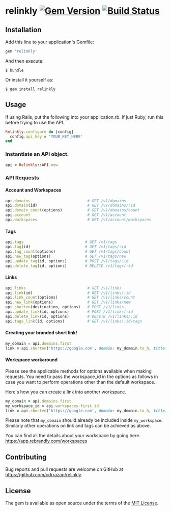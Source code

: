 # relinkly [![Gem Version](https://badge.fury.io/rb/relinkly.svg)](https://badge.fury.io/rb/relinkly) [![Build Status](https://travis-ci.com/cyborgINX/relinkly.svg?branch=master)](https://travis-ci.com/cyborgINX/relinkly)

## Installation

Add this line to your application's Gemfile:

```ruby
gem 'relinkly'
```

And then execute:

    $ bundle

Or install it yourself as:

    $ gem install relinkly

## Usage

If using Rails, put the following into your application.rb. If just Ruby,
run this before trying to use the API.

```ruby
Relinkly.configure do |config|
  config.api_key = 'YOUR_KEY_HERE'
end
```

### Instantiate an API object.

```ruby
api = Relinkly::API.new
```

### API Requests

#### Account and Workspaces
```ruby
api.domains                         # GET /v1/domains
api.domain(id)                      # GET /v1/domains/:id
api.domain_count(options)           # GET /v1/domains/count
api.account                         # GET /v1/account
api.workspaces                      # GET /v1/account/workspaces
```

#### Tags
```ruby
api.tags                           # GET /v1/tags
api.tag(id)                        # GET /v1/tags/:id
api.tag_count(options)             # GET /v1/tags/count
api.new_tag(options)               # GET /v1/tags/new
api.update_tag(id, options)        # POST /v1/tags/:id
api.delete_tag(id, options)        # DELETE /v1/tags/:id
```

#### Links
```ruby
api.links                           # GET /v1/links
api.link(id)                        # GET /v1/links/:id
api.link_count(options)             # GET /v1/links/count
api.new_link(options)               # GET /v1/links/new
api.shorten(destination, options)   # POST /v1/links
api.update_link(id, options)        # POST /v1/links/:id
api.delete_link(id, options)        # DELETE /v1/links/:id
api.tags_link(id, options)          # GET /v1/links/:id/tags
```

#### Creating your branded short link!

```ruby
my_domain = api.domains.first
link = api.shorten('https://google.com', domain: my_domain.to_h, title: 'Google', description: 'Google Homepage')
```

#### Workspace workaround
Please see the applicable methods for options available when making requests. You need to pass the workspace_id in the options as follows in case you want to perform operations other than the default workspace. 

Here's how you can create a link into another workspace. 

```ruby
my_domain = api.domains.first
my_workspace_id = api.workspaces.first.id
link = api.shorten('https://google.com', domain: my_domain.to_h, title: 'Google', description: 'Google Homepage', workspace: my_workspace_id)
```

Please note that `my_domain` should already be included inside `my_workspace`. Similarly other operations on link and tags can be achieved as above.

You can find all the details about your workspace by going here. https://app.rebrandly.com/workspaces


## Contributing

Bug reports and pull requests are welcome on GitHub at https://github.com/cdrrazan/relinkly.


## License

The gem is available as open source under the terms of the [MIT License](http://opensource.org/licenses/MIT).

